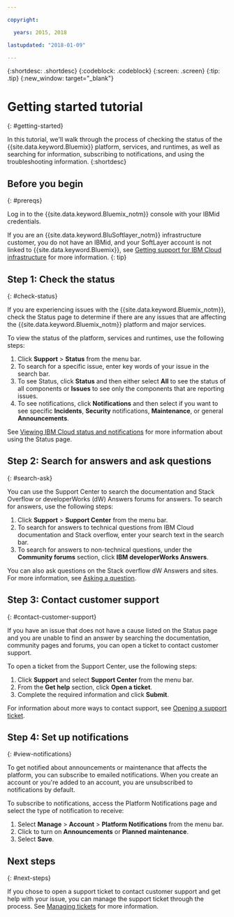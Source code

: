```yaml
---

copyright:

  years: 2015, 2018

lastupdated: "2018-01-09"

---
```


{:shortdesc: .shortdesc}
{:codeblock: .codeblock}
{:screen: .screen}
{:tip: .tip}
{:new_window: target="_blank"}

# Getting started tutorial
{: #getting-started}

In this tutorial, we'll walk through the process of checking the status of the {{site.data.keyword.Bluemix}} platform, services, and runtimes, as well as searching for information, subscribing to notifications, and using the troubleshooting information.
{:shortdesc}

## Before you begin
{: #prereqs}

Log in to the {{site.data.keyword.Bluemix_notm}} console with your IBMid credentials.

If you are an {{site.data.keyword.BluSoftlayer_notm}} infrastructure customer, you do not have an IBMid, and your SoftLayer account is not linked to {{site.data.keyword.Bluemix}}, see [Getting support for IBM Cloud infrastructure](/docs/customer-portal/cpsupport.html#customerportal_support) for more information.
{: tip}

## Step 1: Check the status
{: #check-status}

If you are experiencing issues with the {{site.data.keyword.Bluemix_notm}}, check the Status page to determine if there are any issues that are affecting the {{site.data.keyword.Bluemix_notm}} platform and major services.

To view the status of the platform, services and runtimes, use the following steps:
  1. Click **Support** > **Status** from the menu bar.  
  2. To search for a specific issue, enter key words of your issue in the search bar.
  3. To see Status, click **Status** and then either select **All** to see the status of all components or **Issues** to see only the components that are reporting issues.
  4. To see notifications, click **Notifications** and then select if you want to see specific **Incidents**, **Security** notifications, **Maintenance**, or general **Announcements**.

See [Viewing IBM Cloud status and notifications](/docs/get-support/ViewStatus.html#viewing-bluemix-status) for more information about using the Status page.

## Step 2: Search for answers and ask questions
{: #search-ask}

You can use the Support Center to search the documentation and Stack Overflow or developerWorks (dW) Answers forums for answers. To search for answers, use the following steps:
  1. Click **Support** > **Support Center** from the menu bar.
  2. To search for answers to technical questions from IBM Cloud documentation and Stack overflow, enter your search text in the search bar.
  3. To search for answers to non-technical questions, under the **Community forums** section, click **IBM developerWorks Answers**.

You can also ask questions on the Stack overflow dW Answers and sites.  For more information, see [Asking a question](/docs/get-support/howtogetsupport.html#asking-a-question).

## Step 3: Contact customer support
{: #contact-customer-support}

If you have an issue that does not have a cause listed on the Status page and you are unable to find an answer by searching the documentation, community pages and forums, you can open a ticket to contact customer support.

To open a ticket from the Support Center, use the following steps:
  1. Click **Support** and select **Support Center** from the menu bar.
  2. From the **Get help** section, click **Open a ticket**.
  3. Complete the required information and click **Submit**.

For information about more ways to contact support, see [Opening a support ticket](/docs/get-support/howtogetsupport.html#open-ticket).

## Step 4: Set up notifications
{: #view-notifications}

To get notified about announcements or maintenance that affects the platform, you can subscribe to  emailed notifications. When you create an account or you're added to an account, you are unsubscribed to notifications by default.

To subscribe to notifications, access the Platform Notifications page and select the type of notification to receive:
  1. Select **Manage** > **Account** > **Platform Notifications** from the menu bar.
  2. Click to turn on **Announcements** or **Planned maintenance**.
  3. Select **Save**.

## Next steps
{: #next-steps}

If you chose to open a support ticket to contact customer support and get help with your issue, you can manage the support ticket through the process.  See [Managing tickets](/docs/get-support/mantick.html#check-ticket-status) for more information.

